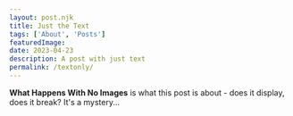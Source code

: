 ```yaml
---
layout: post.njk
title: Just the Text
tags: ['About', 'Posts']
featuredImage: 
date: 2023-04-23
description: A post with just text
permalink: /textonly/
---
```


**What Happens With No Images** is what this post is about - does it display, does it break?  It's a mystery...
